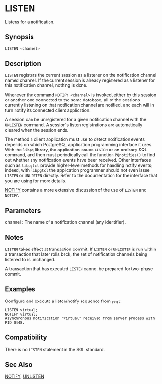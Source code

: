 # LISTEN

Listens for a notification.

## Synopsis

```sql
LISTEN <channel>
```

## Description

`LISTEN` registers the current session as a listener on the notification channel named channel. If the current session is already registered as a listener for this notification channel, nothing is done.

Whenever the command `NOTIFY <channel>` is invoked, either by this session or another one connected to the same database, all of the sessions currently listening on that notification channel are notified, and each will in turn notify its connected client application.

A session can be unregistered for a given notification channel with the `UNLISTEN` command. A session's listen registrations are automatically cleared when the session ends.

The method a client application must use to detect notification events depends on which PostgreSQL application programming interface it uses. With the `libpq` library, the application issues `LISTEN` as an ordinary SQL command, and then must periodically call the function `PQnotifies()` to find out whether any notification events have been received. Other interfaces such as `libpgtcl` provide higher-level methods for handling notify events; indeed, with `libpgtcl` the application programmer should not even issue `LISTEN` or `UNLISTEN` directly. Refer to the documentation for the interface that you are using for more details.

[NOTIFY](/docs/sql-statements/sql-statement-notify.md) contains a more extensive discussion of the use of `LISTEN` and `NOTIFY`.

## Parameters

channel
:   The name of a notification channel (any identifier).

## Notes

`LISTEN` takes effect at transaction commit. If `LISTEN` or `UNLISTEN` is run within a transaction that later rolls back, the set of notification channels being listened to is unchanged.

A transaction that has executed `LISTEN` cannot be prepared for two-phase commit.

## Examples

Configure and execute a listen/notify sequence from `psql`:

```
LISTEN virtual;
NOTIFY virtual;
Asynchronous notification "virtual" received from server process with PID 8448.
```

## Compatibility

There is no `LISTEN` statement in the SQL standard.

## See Also

[NOTIFY](/docs/sql-statements/sql-statement-notify.md), [UNLISTEN](/docs/sql-statements/sql-statement-unlisten.md)



